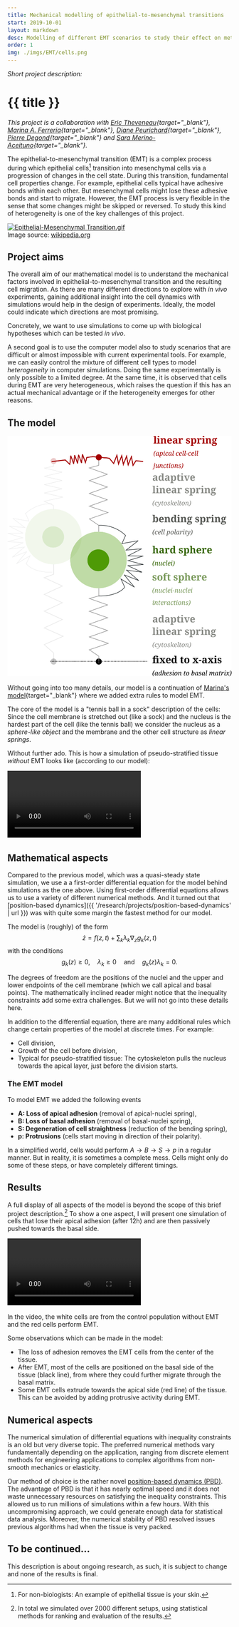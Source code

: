 ```yaml
---
title: Mechanical modelling of epithelial-to-mesenchymal transitions
start: 2019-10-01
layout: markdown
desc: Modelling of different EMT scenarios to study their effect on metastasis. (Read more...)
order: 1
img: ./imgs/EMT/cells.png
---
```


_Short project description:_
# {{ title }}

*This project is a collaboration with [Eric Theveneau](https://cbi-toulouse.fr/eng/equipe-theveneau){target="_blank"}, [Marina A. Ferreria](https://marinaaferreira.wordpress.com/){target="_blank"}, [Diane Peurichard](https://sites.google.com/site/dianepeurichard/home){target="_blank"}, [Pierre Degond](https://sites.google.com/site/degond/Home){target="_blank"} and [Sara Merino-Aceituno](https://sites.google.com/view/saramerinoaceituno){target="_blank"}.*

The epithelial-to-mesenchymal transition (EMT) is a complex process during which epithelial cells[^1]
transition into mesenchymal cells via a progression of changes in the cell state. 
During this transition, fundamental cell properties change. For example, epithelial cells typical have adhesive bonds within each other. But mesenchymal cells might lose these adhesive bonds and start to migrate. 
However, the EMT process is very flexible in the sense that some changes might be skipped or reversed. To study this kind of
heterogeneity is one of the key challenges of this project.

<p><a href="https://commons.wikimedia.org/wiki/File:Epithelial-Mesenchymal_Transition.gif#/media/File:Epithelial-Mesenchymal_Transition.gif"><img src="https://upload.wikimedia.org/wikipedia/commons/8/89/Epithelial-Mesenchymal_Transition.gif" alt="Epithelial-Mesenchymal Transition.gif"></a><br>
<span class="float-right">Image source: <a href="https://commons.wikimedia.org/w/index.php?curid=25952399">wikipedia.org</a></span></p>

## Project aims

The overall aim of our mathematical model is to understand 
the mechanical factors involved in epithelial-to-mesenchymal transition and the
resulting cell migration.
As there are many different directions to explore with _in vivo_ experiments, 
gaining additional insight into the cell dynamics with simulations would help in the design of experiments. Ideally, the model could indicate which directions are most promising.

Concretely, we want to use simulations to come up with biological hypotheses which can be tested _in vivo_. 

A second goal is to use the computer model also to study scenarios that are difficult or almost impossible with current experimental tools. For example,
we can easily control the mixture of different cell types to model _heterogeneity_ in computer simulations. Doing the same experimentally is only possible to a limited degree. 
At the same time, it is observed that cells during EMT are very heterogeneous, which raises the question if this has an actual mechanical advantage or if the heterogeneity emerges for other reasons.



## The model


<img class="max-w-xs md:float-right mx-auto md:mx-0" src="./imgs/EMT/model_simple.png"></img>

Without going into too many details, our model is a continuation of [Marina's model](https://journals.plos.org/ploscompbiol/article?id=10.1371/journal.pcbi.1007171){target="_blank"} where we added extra rules to model EMT.

The core of the model is a "tennis ball in a sock" description of the cells: Since the cell membrane is stretched out (like a sock) 
and the nucleus is the hardest part of the cell (like the tennis ball) we consider the nucleus as a _sphere-like object_ and the membrane and the other cell structure as _linear springs_.

Without further ado. This is how a simulation of pseudo-stratified tissue _without_ EMT looks like (according to our model):


<div class="container mx-auto">
<video class="max-w-full" controls autoplay loop>
<source src="{{ '/assets/videos/no_emt.mp4' | url }}" type="video/mp4">
</video>
</div>


## Mathematical aspects

Compared to the previous model, which was a quasi-steady state simulation, we 
use a a first-order differential equation for the model behind simulations as the one above.
Using first-order differential equations allows us to use a variety of different numerical methods. And it turned out 
that [position-based dynamics]({{ '/research/projects/position-based-dynamics' | url }}) was with quite some margin the fastest method for our model.

The model is (roughly) of the form
$$
\dot z = f(z,t) + \sum_{k} \lambda_k \nabla_z g_k(z, t)
$$
with the conditions
$$
g_k(z) \geq 0, \quad \lambda_k \geq 0 \quad \text{and} \quad g_k(z) \lambda_k = 0.
$$

The degrees of freedom are the positions of the nuclei and the upper and lower endpoints of the cell membrane (which we call apical and basal points). The mathematically inclined reader might notice that the inequality constraints add some extra challenges. But we will not go into these details here.

In addition to the differential equation, there are many additional rules which change certain properties of the model at discrete times. For example:
- Cell division,
- Growth of the cell before division,
- Typical for pseudo-stratified tissue: The cytoskeleton pulls the nucleus towards the apical layer, just before the division starts.

### The EMT model

To model EMT we added the following events
- **A: Loss of apical adhesion** (removal of apical-nuclei spring),
- **B: Loss of basal adhesion** (removal of basal-nuclei spring),
- **S: Degeneration of cell straightness** (reduction of the bending spring),
- **p: Protrusions** (cells start moving in direction of their polarity).

In a simplified world, cells would perform $A \to B \to S \to p$ in a regular manner. But in reality, it is sometimes a complete mess.
Cells might only do some of these steps, or have completely different timings.


## Results

A full display of all aspects of the model is beyond the scope of this brief project description.[^st] To show a one aspect, I will present one simulation of cells that lose their apical adhesion (after 12h) and are then passively pushed towards the basal side. 

[^st]: In total we simulated over 2000 different setups, using statistical methods for ranking and evaluation of the results. 

<div class="container mx-auto">
<video class="max-w-full" controls autoplay loop>
<source src="{{ '/assets/videos/sim_a6_b24_concave.mp4' | url }}" type="video/mp4">
</video>
</div>

In the video, the white cells are from the control population without EMT and the red cells perform EMT. 

Some observations which can be made in the model:
- The loss of adhesion removes the EMT cells from the center of the tissue.
- After EMT, most of the cells are positioned on the basal side of the tissue (black line), from where they could further migrate through the basal matrix.
- Some EMT cells extrude towards the apical side (red line) of the tissue. This can be avoided by adding protrusive activity during EMT. 

## Numerical aspects

The numerical simulation of differential equations with inequality constraints 
is an old but very diverse topic. The preferred numerical methods vary fundamentally depending on the application, ranging from discrete element methods for engineering applications to complex algorithms from non-smooth mechanics or elasticity.

Our method of choice is the rather novel [position-based dynamics (PBD)](../position-based-dynamics).
The advantage of PBD is that it has nearly optimal speed and it does not waste unnecessary resources on satisfying the inequality constraints. This allowed us to run millions of simulations within a few hours. With this uncompromising approach, we could generate enough data for statistical data analysis. Moreover, the numerical stability of PBD resolved issues previous algorithms had when the tissue is very packed. 




## To be continued...

This description is about ongoing research, as such, it is subject to change
and none of the results is final. 


[^1]: For non-biologists: An example of epithelial tissue is your skin.




